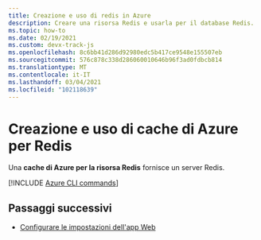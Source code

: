 ```yaml
---
title: Creazione e uso di redis in Azure
description: Creare una risorsa Redis e usarla per il database Redis.
ms.topic: how-to
ms.date: 02/19/2021
ms.custom: devx-track-js
ms.openlocfilehash: 8c6bb41d286d92980edc5b417ce9548e155507eb
ms.sourcegitcommit: 576c878c338d286060010646b96f3ad0fdbcb814
ms.translationtype: MT
ms.contentlocale: it-IT
ms.lasthandoff: 03/04/2021
ms.locfileid: "102118639"
---
```

# <a name="create-and-use-azure-cache-for-redis"></a>Creazione e uso di cache di Azure per Redis

Una **cache di Azure per la risorsa Redis** fornisce un server Redis. 

[!INCLUDE [Azure CLI commands](../../includes/azure-cli-cache-for-redis-db.md)]

## <a name="next-steps"></a>Passaggi successivi

* [Configurare le impostazioni dell'app Web](../configure-web-app-settings.md)